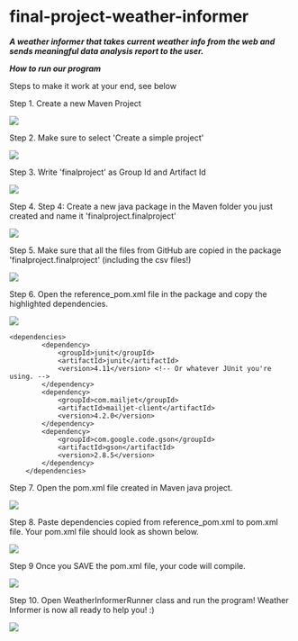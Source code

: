 # final-project-weather-informer

***A weather informer that takes current weather info from the web and sends meaningful data analysis report to the user.***


***How to run our program*** <br />

Steps to make it work at your end, see below

Step 1. Create a new Maven Project

![](https://github.com/UPenn-CIT599/final-project-weather-informer/blob/master/images/1.png)

Step 2. Make sure to select 'Create a simple project'

![](https://github.com/UPenn-CIT599/final-project-weather-informer/blob/master/images/2.png)

Step 3. Write 'finalproject' as Group Id and Artifact Id

![](https://github.com/UPenn-CIT599/final-project-weather-informer/blob/master/images/3.png)

Step 4. Step 4: Create a new java package in the Maven folder you just created and name it 'finalproject.finalproject'

![](https://github.com/UPenn-CIT599/final-project-weather-informer/blob/master/images/step_4.png)

Step 5. Make sure that all the files from GitHub are copied in the package 'finalproject.finalproject' (including the csv files!)

![](https://github.com/UPenn-CIT599/final-project-weather-informer/blob/master/images/step_5.png)

Step 6. Open the reference_pom.xml file in the package and copy the highlighted dependencies.

![](https://github.com/UPenn-CIT599/final-project-weather-informer/blob/master/images/step_6.png)

```
<dependencies>
		<dependency>
			<groupId>junit</groupId>
			<artifactId>junit</artifactId>
			<version>4.11</version> <!-- Or whatever JUnit you're using. -->
		</dependency>
		<dependency>
			<groupId>com.mailjet</groupId>
			<artifactId>mailjet-client</artifactId>
			<version>4.2.0</version>
		</dependency>
		<dependency>
			<groupId>com.google.code.gson</groupId>
			<artifactId>gson</artifactId>
			<version>2.8.5</version>
		</dependency>
	</dependencies>
```

Step 7. Open the pom.xml file created in Maven java project.

![](https://github.com/UPenn-CIT599/final-project-weather-informer/blob/master/images/step_7.png)

Step 8. Paste dependencies copied from reference_pom.xml to pom.xml file. Your pom.xml file should look as shown below.

![](https://github.com/UPenn-CIT599/final-project-weather-informer/blob/master/images/step_8.png)

Step 9 Once you SAVE the pom.xml file, your code will compile.

![](https://github.com/UPenn-CIT599/final-project-weather-informer/blob/master/images/step_9.png)

Step 10. Open WeatherInformerRunner class and run the program! Weather Informer is now all ready to help you! :)

![](https://github.com/UPenn-CIT599/final-project-weather-informer/blob/master/images/step_10.png)
